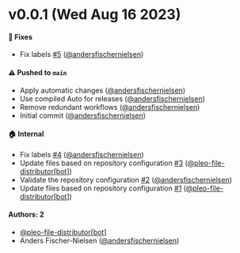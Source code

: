 # v0.0.1 (Wed Aug 16 2023)

#### 🐞 Fixes

- Fix labels [#5](https://github.com/pleo-io/langchains/pull/5) ([@andersfischernielsen](https://github.com/andersfischernielsen))

#### ⚠️ Pushed to `main`

- Apply automatic changes ([@andersfischernielsen](https://github.com/andersfischernielsen))
- Use compiled Auto for releases ([@andersfischernielsen](https://github.com/andersfischernielsen))
- Remove redundant workflows ([@andersfischernielsen](https://github.com/andersfischernielsen))
- Initial commit ([@andersfischernielsen](https://github.com/andersfischernielsen))

#### 🏠 Internal

- Fix labels [#4](https://github.com/pleo-io/langchains/pull/4) ([@andersfischernielsen](https://github.com/andersfischernielsen))
- Update files based on repository configuration [#3](https://github.com/pleo-io/langchains/pull/3) ([@pleo-file-distributor[bot]](https://github.com/pleo-file-distributor[bot]))
- Validate the repository configuration [#2](https://github.com/pleo-io/langchains/pull/2) ([@andersfischernielsen](https://github.com/andersfischernielsen))
- Update files based on repository configuration [#1](https://github.com/pleo-io/langchains/pull/1) ([@pleo-file-distributor[bot]](https://github.com/pleo-file-distributor[bot]))

#### Authors: 2

- [@pleo-file-distributor[bot]](https://github.com/pleo-file-distributor[bot])
- Anders Fischer-Nielsen ([@andersfischernielsen](https://github.com/andersfischernielsen))
